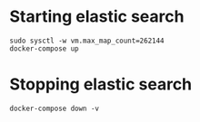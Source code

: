 # Starting elastic search
    sudo sysctl -w vm.max_map_count=262144
    docker-compose up
# Stopping elastic search
    docker-compose down -v
